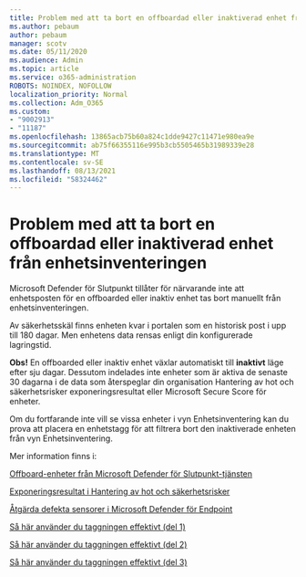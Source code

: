 ```yaml
---
title: Problem med att ta bort en offboardad eller inaktiverad enhet från enhetsinventeringen
ms.author: pebaum
author: pebaum
manager: scotv
ms.date: 05/11/2020
ms.audience: Admin
ms.topic: article
ms.service: o365-administration
ROBOTS: NOINDEX, NOFOLLOW
localization_priority: Normal
ms.collection: Adm_O365
ms.custom:
- "9002913"
- "11187"
ms.openlocfilehash: 13865acb75b60a824c1dde9427c11471e980ea9e
ms.sourcegitcommit: ab75f66355116e995b3cb5505465b31989339e28
ms.translationtype: MT
ms.contentlocale: sv-SE
ms.lasthandoff: 08/13/2021
ms.locfileid: "58324462"
---
```

# <a name="issues-with-removing-an-offboarded-or-decommissioned-device-from-the-device-inventory"></a>Problem med att ta bort en offboardad eller inaktiverad enhet från enhetsinventeringen

Microsoft Defender för Slutpunkt tillåter för närvarande inte att enhetsposten för en offboarded eller inaktiv enhet tas bort manuellt från enhetsinventeringen.

Av säkerhetsskäl finns enheten kvar i portalen som en historisk post i upp till 180 dagar. Men enhetens data rensas enligt din konfigurerade lagringstid.

**Obs!** En offboarded eller inaktiv enhet växlar automatiskt till **inaktivt** läge efter sju dagar. Dessutom indelades inte enheter som är aktiva de senaste 30 dagarna i de data som återspeglar din organisation Hantering av hot och säkerhetsrisker exponeringsresultat eller Microsoft Secure Score för enheter.
 
Om du fortfarande inte vill se vissa enheter i vyn Enhetsinventering kan du prova att placera en enhetstagg för att filtrera bort den inaktiverade enheten från vyn Enhetsinventering.

Mer information finns i:

[Offboard-enheter från Microsoft Defender för Slutpunkt-tjänsten](https://docs.microsoft.com/microsoft-365/security/defender-endpoint/offboard-machines.md)

[Exponeringsresultat i Hantering av hot och säkerhetsrisker](https://docs.microsoft.com/microsoft-365/security/defender-endpoint/tvm-exposure-score.md)

[Åtgärda defekta sensorer i Microsoft Defender för Endpoint](https://docs.microsoft.com/microsoft-365/security/defender-endpoint/fix-unhealthy-sensors#inactive-devices.md)

[Så här använder du taggningen effektivt (del 1)](https://techcommunity.microsoft.com/t5/microsoft-defender-for-endpoint/how-to-use-tagging-effectively-part-1/ba-p/1964058)

[Så här använder du taggningen effektivt (del 2)](https://techcommunity.microsoft.com/t5/microsoft-defender-for-endpoint/how-to-use-tagging-effectively-part-2/ba-p/1962008)

[Så här använder du taggningen effektivt (del 3)](https://techcommunity.microsoft.com/t5/microsoft-defender-for-endpoint/how-to-use-tagging-effectively-part-3/ba-p/1964073)




